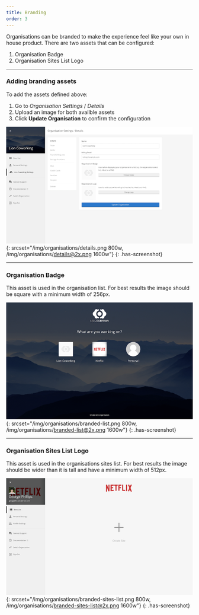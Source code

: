 ```yaml
---
title: Branding
order: 3
---
```


Organisations can be branded to make the experience feel like your own in house product. There are two assets that can be configured:

1. Organisation Badge
2. Organisation Sites List Logo

---

### Adding branding assets

To add the assets defined above:

1. Go to *Organisation Settings* / *Details*
2. Upload an image for both availble assets
3. Click **Update Organisation** to confirm the configuration

![The Details form in the Organisation Settings](/img/organisations/details.png){: srcset="/img/organisations/details.png 800w, /img/organisations/details@2x.png 1600w"}
{: .has-screenshot}

---

### Organisation Badge

This asset is used in the organisation list. For best results the image should be square with a minimum width of 256px.

![A Netflix Badge displayed on the organisations list](/img/organisations/branded-list.png){: srcset="/img/organisations/branded-list.png 800w, /img/organisations/branded-list@2x.png 1600w"}
{: .has-screenshot}

---

### Organisation Sites List Logo

This asset is used in the organisations sites list. For best results the image should be wider than it is tall and have a minimum width of 512px.


![A Netflix Logo displayed on the sites list](/img/organisations/branded-sites-list.png){: srcset="/img/organisations/branded-sites-list.png 800w, /img/organisations/branded-sites-list@2x.png 1600w"}
{: .has-screenshot}
